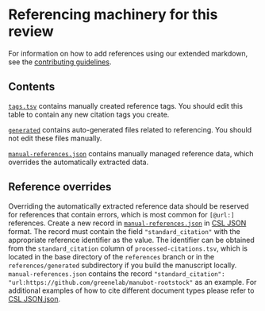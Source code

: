 # Referencing machinery for this review

For information on how to add references using our extended markdown, see the
[contributing guidelines](../CONTRIBUTING.md#markdown).

## Contents

[`tags.tsv`](tags.tsv) contains manually created reference tags.
You should edit this table to contain any new citation tags you create.

[`generated`](generated) contains auto-generated files related to referencing.
You should not edit these files manually.

[`manual-references.json`](manual-references.json) contains manually managed
reference data, which overrides the automatically extracted data.

## Reference overrides
Overriding the automatically extracted reference data should be reserved for references that contain errors, which is most common for `[@url:]` references.
Create a new record in [`manual-references.json`](manual-references.json) in [CSL JSON](http://citeproc-js.readthedocs.io/en/latest/csl-json/markup.html) format.
The record must contain the field `"standard_citation"` with the appropriate reference identifier as the value.
The identifier can be obtained from the `standard_citation` column of `processed-citations.tsv`, which is located in the base directory of the `references` branch or in the `references/generated` subdirectory if you build the manuscript locally.
`manual-references.json` contains the record `"standard_citation": "url:https://github.com/greenelab/manubot-rootstock"` as an example.
For additional examples of how to cite different document types please refer to [CSL JSON.json](https://github.com/aurimasv/zotero-import-export-formats/blob/a51c342e66bebd97b73a7230047b801c8f7bb690/CSL%20JSON.json).
